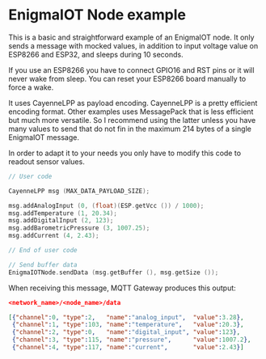 # EnigmaIOT Node example

This is a basic and straightforward example of an EnigmaIOT node. It only sends a message with mocked values, in addition to input voltage value on ESP8266 and ESP32, and sleeps during 10 seconds.

If you use an ESP8266 you have to connect GPIO16 and RST pins or it will never wake from sleep. You can reset your ESP8266 board manually to force a wake.

It uses CayenneLPP as payload encoding. CayenneLPP is a pretty efficient encoding format. Other examples uses MessagePack that is less efficient but much more versatile. So I recommend using the latter unless you have many values to send that do not fin in the maximum 214 bytes of a single EnigmaIOT message.

In order to adapt it to your needs you only have to modify this code to readout sensor values.

```c++
// User code

CayenneLPP msg (MAX_DATA_PAYLOAD_SIZE);

msg.addAnalogInput (0, (float)(ESP.getVcc ()) / 1000);
msg.addTemperature (1, 20.34);
msg.addDigitalInput (2, 123);
msg.addBarometricPressure (3, 1007.25);
msg.addCurrent (4, 2.43);

// End of user code

// Send buffer data
EnigmaIOTNode.sendData (msg.getBuffer (), msg.getSize ());
```

When receiving this message, MQTT Gateway produces this output:

```json
<network_name>/<node_name>/data 

[{"channel":0, "type":2,   "name":"analog_input",  "value":3.28},
 {"channel":1, "type":103, "name":"temperature",   "value":20.3},
 {"channel":2, "type":0,   "name":"digital_input", "value":123},
 {"channel":3, "type":115, "name":"pressure",      "value":1007.2},
 {"channel":4, "type":117, "name":"current",       "value":2.43}]
```

